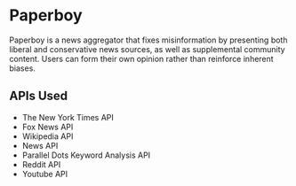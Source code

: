 # Paperboy
Paperboy is a news aggregator that fixes misinformation by presenting both liberal and conservative news sources, as well as supplemental community content. Users can form their own opinion rather than reinforce inherent biases. 

## APIs Used
- The New York Times API
- Fox News API
- Wikipedia API
- News API
- Parallel Dots Keyword Analysis API
- Reddit API
- Youtube API
